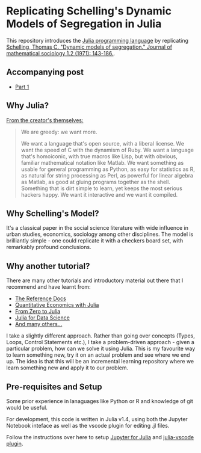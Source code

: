 # Replicating Schelling's Dynamic Models of Segregation in Julia

This repository introduces the [Julia programming language](https://julialang.org/) by replicating [Schelling, Thomas C. "Dynamic models of segregation." Journal of mathematical sociology 1.2 (1971): 143-186.](https://scholar.google.com/scholar?cluster=747074237233961749&hl=en&as_sdt=0,5).

## Accompanying post

- [Part 1](https://www.timlrx.com/2020/08/01/schelling-segregation-model-in-julia-part-1/)

## Why Julia?

[From the creator's themselves:](https://julialang.org/blog/2012/02/why-we-created-julia/)

> We are greedy: we want more.
>
> We want a language that's open source, with a liberal license. We want the speed of C with the dynamism of Ruby. We want a language that's homoiconic, with true macros like Lisp, but with obvious, familiar mathematical notation like Matlab. We want something as usable for general programming as Python, as easy for statistics as R, as natural for string processing as Perl, as powerful for linear algebra as Matlab, as good at gluing programs together as the shell. Something that is dirt simple to learn, yet keeps the most serious hackers happy. We want it interactive and we want it compiled.

## Why Schelling's Model?

It's a classical paper in the social science literature with wide influence in urban studies, economics, sociology among other disciplines. The model is brilliantly simple - one could replicate it with a checkers board set, with remarkably profound conclusions.

## Why another tutorial?

There are many other tutorials and introductory material out there that I recommend and have learnt from:

- [The Reference Docs](https://docs.julialang.org/en/v1/)
- [Quantitative Economics with Julia](https://julia.quantecon.org/)
- [From Zero to Julia](https://techytok.com/from-zero-to-julia/)
- [Julia for Data Science](https://ucidatascienceinitiative.github.io/IntroToJulia/)
- [And many others...](https://julialang.org/learning/)

I take a slightly different approach. Rather than going over concepts (Types, Loops, Control Statements etc.), I take a problem-driven approach - given a particular problem, how can we solve it using Julia. This is my favourite way to learn something new, try it on an actual problem and see where we end up. The idea is that this will be an incremental learning repository where we learn something new and apply it to our problem.

## Pre-requisites and Setup

Some prior experience in lanaguages like Python or R and knowledge of git would be useful.

For development, this code is written in Julia v1.4, using both the Jupyter Notebook inteface as well as the vscode plugin for editing .jl files.

Follow the instructions over here to setup [Jupyter for Julia](https://julia.quantecon.org/getting_started_julia/getting_started.html) and [julia-vscode plugin](https://www.julia-vscode.org/docs/stable/setup/).
